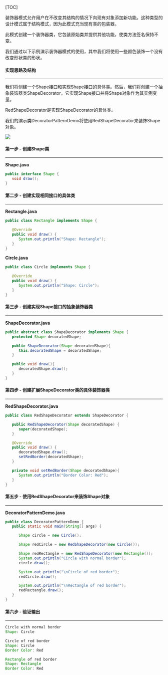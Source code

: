 [TOC]

装饰器模式允许用户在不改变其结构的情况下向现有对象添加新功能。这种类型的设计模式属于结构模式，因为此模式充当现有类的包装器。

此模式创建一个装饰器类，它包装原始类并提供其他功能，使类方法签名保持不变。

我们通过以下示例演示装饰器模式的使用，其中我们将使用一些颜色装饰一个没有改变形状类的形状。

####  实现思路及结构

---

我们将创建一个Shape接口和实现Shape接口的具体类。然后，我们将创建一个抽象装饰器类ShapeDecorator，它实现Shape接口并将Shape对象作为其实例变量。

RedShapeDecorator是实现ShapeDecorator的具体类。

我们的演示类DecoratorPatternDemo将使用RedShapeDecorator来装饰Shape对象。

![](/projects/java_design_pattern/1575515b2dfb99d2.png)

####  第一步 - 创建Shape类

---

**Shape.java**

```java
public interface Shape {
   void draw();
}
```

####  第二步 - 创建实现相同接口的具体类

---

**Rectangle.java**

```java
public class Rectangle implements Shape {

   @Override
   public void draw() {
      System.out.println("Shape: Rectangle");
   }
}
```

**Circle.java**

```java
public class Circle implements Shape {

   @Override
   public void draw() {
      System.out.println("Shape: Circle");
   }
}
```

####  第三步 - 创建实现Shape接口的抽象装饰器类

---

**ShapeDecorator.java**

```java
public abstract class ShapeDecorator implements Shape {
   protected Shape decoratedShape;

   public ShapeDecorator(Shape decoratedShape){
      this.decoratedShape = decoratedShape;
   }

   public void draw(){
      decoratedShape.draw();
   }	
}
```

#### 第四步 - 创建扩展ShapeDecorator类的具体装饰器类

---

**RedShapeDecorator.java**

```java
public class RedShapeDecorator extends ShapeDecorator {

   public RedShapeDecorator(Shape decoratedShape) {
      super(decoratedShape);		
   }

   @Override
   public void draw() {
      decoratedShape.draw();	       
      setRedBorder(decoratedShape);
   }

   private void setRedBorder(Shape decoratedShape){
      System.out.println("Border Color: Red");
   }
}
```

#### 第五步 - 使用RedShapeDecorator来装饰Shape对象

---

**DecoratorPatternDemo.java**

```java
public class DecoratorPatternDemo {
   public static void main(String[] args) {

      Shape circle = new Circle();

      Shape redCircle = new RedShapeDecorator(new Circle());

      Shape redRectangle = new RedShapeDecorator(new Rectangle());
      System.out.println("Circle with normal border");
      circle.draw();

      System.out.println("\nCircle of red border");
      redCircle.draw();

      System.out.println("\nRectangle of red border");
      redRectangle.draw();
   }
}
```


#### 第六步 - 验证输出

---

```java
Circle with normal border
Shape: Circle

Circle of red border
Shape: Circle
Border Color: Red

Rectangle of red border
Shape: Rectangle
Border Color: Red
```
